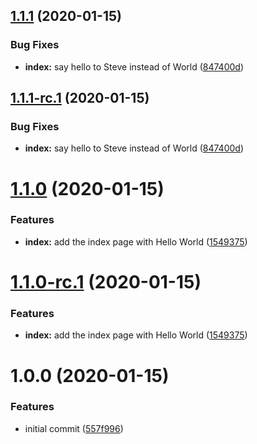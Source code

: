 ## [1.1.1](https://github.com/stephencsmall/semantic-messiah/compare/v1.1.0...v1.1.1) (2020-01-15)


### Bug Fixes

* **index:** say hello to Steve instead of World ([847400d](https://github.com/stephencsmall/semantic-messiah/commit/847400d3495d4bd1b6c1ac53566950138eeb9462))

## [1.1.1-rc.1](https://github.com/stephencsmall/semantic-messiah/compare/v1.1.0...v1.1.1-rc.1) (2020-01-15)


### Bug Fixes

* **index:** say hello to Steve instead of World ([847400d](https://github.com/stephencsmall/semantic-messiah/commit/847400d3495d4bd1b6c1ac53566950138eeb9462))

# [1.1.0](https://github.com/stephencsmall/semantic-messiah/compare/v1.0.0...v1.1.0) (2020-01-15)


### Features

* **index:** add the index page with Hello World ([1549375](https://github.com/stephencsmall/semantic-messiah/commit/1549375800a0fbfd748dd553ff61dc75dc0d945f))

# [1.1.0-rc.1](https://github.com/stephencsmall/semantic-messiah/compare/v1.0.0...v1.1.0-rc.1) (2020-01-15)


### Features

* **index:** add the index page with Hello World ([1549375](https://github.com/stephencsmall/semantic-messiah/commit/1549375800a0fbfd748dd553ff61dc75dc0d945f))

# 1.0.0 (2020-01-15)


### Features

* initial commit ([557f996](https://github.com/stephencsmall/semantic-messiah/commit/557f996c6c789fb0831eb70f83962c8cbefbbebd))
